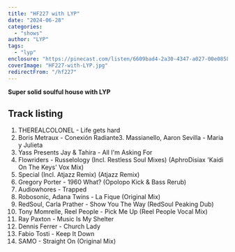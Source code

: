 ```yaml
---
title: "HF227 with LYP"
date: "2024-06-28"
categories:
  - "shows"
author: "LYP"
tags:
  - "lyp"
enclosure: "https://pinecast.com/listen/6609bad4-2a30-4347-a027-00e0858d6c50.mp3 88230927 audio/mpeg "
coverImage: "HF227-with-LYP.jpg"
redirectFrom: "/hf227"
---
```


**Super solid soulful house with LYP**

## Track listing

1. THEREALCOLONEL - Life gets hard
2. Boris Metraux - Conexión Radiante3.  Massianello, Aaron Sevilla - Maria y Julieta
4. Yass Presents Jay &amp; Tahira - All I&#x27;m Asking For
5. Flowriders - Russelology (Incl. Restless Soul Mixes) (AphroDisiax &#x27;Kaidi On The Keys&#x27; Vox Mix)
6. Special (Incl. Atjazz Remix) (Atjazz Remix)
7. Gregory Porter - 1960 What? (Opolopo Kick &amp; Bass Rerub)
8. Audiowhores - Trapped
9. Robosonic, Adana Twins - La Fique (Original Mix)
10. RedSoul, Carla Prather - Show You The Way (RedSoul Peaking Dub)
11. Tony Momrelle, Reel People - Pick Me Up (Reel People Vocal Mix)
12. Ray Paxton - Music Is My Shelter
13. Dennis Ferrer - Church Lady
14. Fabio Tosti - Keep It Down
15. SAMO - Straight On (Original Mix)